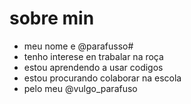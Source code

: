 # sobre min
- meu nome e @parafusso#
- tenho interese en trabalar na roça
- estou aprendendo a usar codigos
- estou procurando colaborar na escola
- pelo meu @vulgo_parafuso
